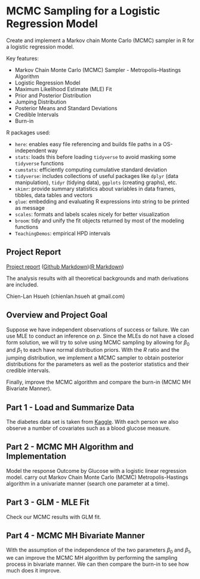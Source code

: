 # MCMC Sampling for a Logistic Regression Model
Create and implement a Markov chain Monte Carlo (MCMC) sampler in R for a logistic regression model. 

Key features:

- Markov Chain Monte Carlo (MCMC) Sampler - Metropolis–Hastings Algorithm
- Logistic Regression Model
- Maximum Likelihood Estimate (MLE) Fit
- Prior and Posterior Distribution
- Jumping Distribution
- Posterior Means and Standard Deviations
- Credible Intervals
- Burn-in

R packages used:

- `here`: enables easy file referencing and builds file paths in a OS-independent way
- `stats`: loads this before loading `tidyverse` to avoid masking some `tidyverse` functions
- `cumstats`: efficiently computing cumulative standard deviation
- `tidyverse`: includes collections of useful packages like `dplyr` (data manipulation), `tidyr` (tidying data),  `ggplots` (creating graphs), etc.
- `skimr`: provide summary statistics about variables in data frames, tibbles, data tables and vectors
- `glue`: embedding and evaluating R expressions into string to be printed as message
- `scales`: formats and labels scales nicely for better visualization
- `broom`: tidy and unify the fit objects returned by most of the modeling functions
- `TeachingDemos`: empirical HPD intervals

## Project Report

[Project report](https://rpubs.com/clh2021/1113694) ([Github Markdown](./project2.md))([R Markdown](./project2.Rmd))

The analysis results with all theoretical backgrounds and math derivations are included. 

Chien-Lan Hsueh (chienlan.hsueh at gmail.com)

## Overview and Project Goal

Suppose we have independent observations of success or failure. We can use MLE to conduct an inference on $p$. Since the MLEs do not have a closed form solution, we will try to solve using MCMC sampling by allowing for $\beta_0$ and $\beta_1$ to each have normal distribution priors. With the $R$ ratio and the jumping distribution, we implement a MCMC sampler to obtain posterior distributions for the parameters as well as the posterior statistics and their credible intervals. 

Finally, improve the MCMC algorithm and compare the burn-in (MCMC MH Bivariate Manner).

## Part 1 - Load and Summarize Data

The diabetes data set is taken from [Kaggle](https://www.kaggle.com/datasets/vikasukani/diabetes-data-set). With each person we also observe a number of covariates such as a blood glucose measure. 

## Part 2 - MCMC MH Algorithm and Implementation

Model the response Outcome by Glucose with a logistic linear regression model. carry out Markov Chain Monte Carlo (MCMC) Metropolis-Hastings algorithm in a univariate manner (search one parameter at a time).

## Part 3 - GLM - MLE Fit

Check our MCMC results with GLM fit.

## Part 4 - MCMC MH Bivariate Manner

With the assumption of the independence of the two parameters $\beta_0$ and $\beta_1$, we can improve the MCMC MH algorithm by performing the sampling process in bivariate manner. We can then compare the burn-in to see how much does it improve.